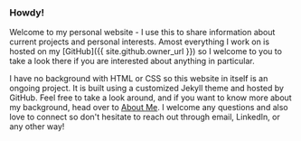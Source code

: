 ### Howdy!

<a></a>
 
Welcome to my personal website - I use this to share information about current projects and personal interests. Amost everything I work on is hosted on my [GitHub]({{ site.github.owner_url }}) so I welcome to you to take a look there if you are interested about anything in particular.

I have no background with HTML or CSS so this website in itself is an ongoing project. It is built using a customized Jekyll theme and hosted by GitHub. Feel free to take a look around, and if you want to know more about my background, head over to [About Me](./about.html). I welcome any questions and also love to connect so don't hesitate to reach out through email, LinkedIn, or any other way!